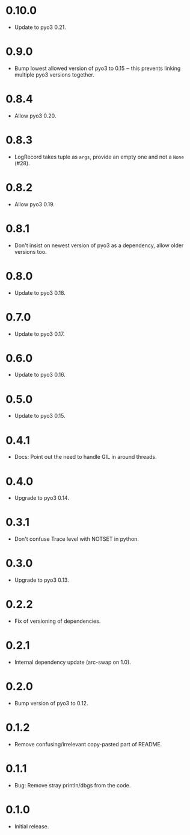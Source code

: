 # 0.10.0

* Update to pyo3 0.21.

# 0.9.0

* Bump lowest allowed version of pyo3 to 0.15 ‒ this prevents linking multiple
  pyo3 versions together.

# 0.8.4

* Allow pyo3 0.20.

# 0.8.3

* LogRecord takes tuple as `args`, provide an empty one and not a `None` (#28).

# 0.8.2

* Allow pyo3 0.19.

# 0.8.1

* Don't insist on newest version of pyo3 as a dependency, allow older versions
  too.

# 0.8.0

* Update to pyo3 0.18.

# 0.7.0

* Update to pyo3 0.17.

# 0.6.0

* Update to pyo3 0.16.

# 0.5.0

* Update to pyo3 0.15.

# 0.4.1

* Docs: Point out the need to handle GIL in around threads.

# 0.4.0

* Upgrade to pyo3 0.14.

# 0.3.1

* Don't confuse Trace level with NOTSET in python.

# 0.3.0

* Upgrade to pyo3 0.13.

# 0.2.2

* Fix of versioning of dependencies.

# 0.2.1

* Internal dependency update (arc-swap on 1.0).

# 0.2.0

* Bump version of pyo3 to 0.12.

# 0.1.2

* Remove confusing/irrelevant copy-pasted part of README.

# 0.1.1

* Bug: Remove stray println/dbgs from the code.

# 0.1.0

* Initial release.
